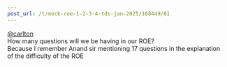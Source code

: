 ```yaml
---
post_url: /t/mock-roe-1-2-3-4-tds-jan-2025/168449/61
---
```

[@carlton](/u/carlton)  
How many questions will we be having in our ROE?  
Because I remember Anand sir mentioning 17 questions in the explanation of the difficulty of the ROE